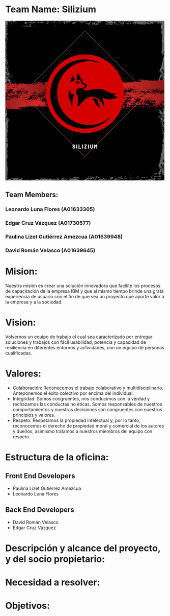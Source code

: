 # Team Name: Silizium
![](SiliziumLogo.png)

## Team Members: 
### Leonardo Luna Flores (A01633305)
### Edgar Cruz Vázquez (A01730577)
### Paulina Lizet Gutiérrez Amezcua (A01639948)
### David Román Velasco (A01639645)

# Mision:

Nuestra misión es crear una solución innovadora que facilite los procesos de capacitación de la empresa IBM y que al mismo tiempo brinde una grata experiencia de usuario con el fin de que sea un proyecto que aporte valor a la empresa y a la sociedad.

# Vision:

Volvernos un equipo de trabajo el cual sea caracterizado por entregar soluciones y trabajos con fácil usabilidad, potencia y capacidad de resiliencia en diferentes entornos y actividades, con un equipo de personas cualificadas. 

# Valores:
* Colaboración: Reconocemos el trabajo colaborativo y multidisciplinario. Anteponemos el éxito colectivo por encima del individual.
* Integridad: Somos congruentes, nos conducimos con la verdad y rechazamos las conductas no éticas. Somos responsables de nuestros comportamientos y nuestras decisiones son congruentes con nuestros principios y valores.
* Respeto: Respetamos la propiedad intelectual y, por lo tanto, reconocemos el derecho de propiedad moral y comercial de los autores y dueños, asimismo tratamos a nuestros miembros del equipo con respeto.

# Estructura de la oficina:
## Front End Developers
* Paulina Lizet Gutiérrez Amezcua
* Leonardo Luna Flores

## Back End Developers
* David Román Velasco 
* Edgar Cruz Vázquez

# Descripción y alcance del proyecto, y del socio propietario:

# Necesidad a resolver:

# Objetivos: 



